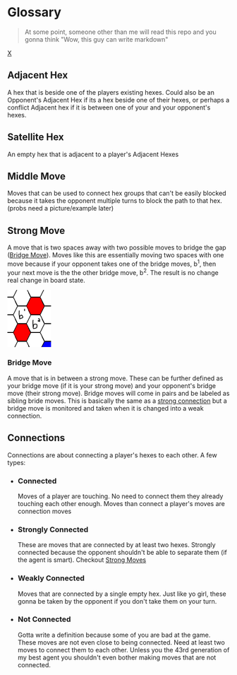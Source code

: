 # Glossary

> At some point, someone other than me will read this repo and you gonna think "Wow, this guy can write markdown"

[X](../README.md)

## Adjacent Hex

A hex that is beside one of the players existing hexes. Could also be an Opponent's Adjacent Hex if its a hex beside one of their hexes, or perhaps a conflict Adjacent hex if it is between one of your and your opponent's hexes.

## Satellite Hex

An empty hex that is adjacent to a player's Adjacent Hexes

## Middle Move

Moves that can be used to connect hex groups that can't be easily blocked because it takes the opponent multiple turns to block the path to that hex. (probs need a picture/example later)

## Strong Move

A move that is two spaces away with two possible moves to bridge the gap ([Bridge Move](#bridge-move)). Moves like this are essentially moving two spaces with one move because if your opponent takes one of the bridge moves, b<sup>1</sup>, then your next move is the the other bridge move, b<sup>2</sup>. The result is no change real change in board state.

![Strong Move Example](/wiki/zImages/patterns/strong-move.png)

### Bridge Move

A move that is in between a strong move. These can be further defined as your bridge move (if it is your strong move) and your opponent's bridge move (their strong move). Bridge moves will come in pairs and be labeled as sibling bride moves. This is basically the same as a [strong connection](#Strongly-Connected) but a bridge move is monitored and taken when it is changed into a weak connection.

## Connections

Connections are about connecting a player's hexes to each other. A few types:

- ### Connected

    Moves of a player are touching. No need to connect them they already touching each other enough. Moves than connect a player's moves are connection moves

- ### Strongly Connected

    These are moves that are connected by at least two hexes. Strongly connected because the opponent shouldn't be able to separate them (if the agent is smart). Checkout [Strong Moves](#strong-move)

- ### Weakly Connected

    Moves that are connected by a single empty hex. Just like yo girl, these gonna be taken by the opponent if you don't take them on your turn.

- ### Not Connected

    Gotta write a definition because some of you are bad at the game. These moves are not even close to being connected. Need at least two moves to connect them to each other. Unless you the 43rd generation of my best agent you shouldn't even bother making moves that are not connected.
